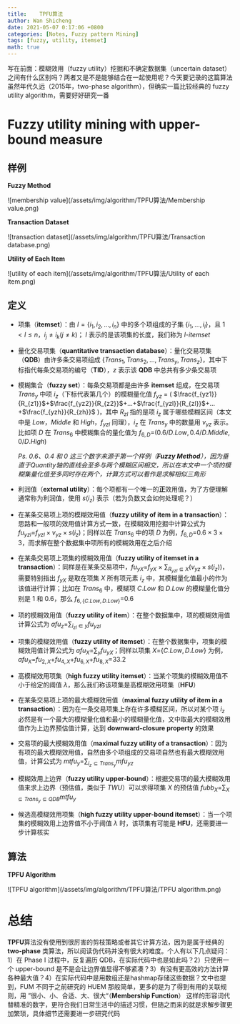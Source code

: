 ```yaml
---
title:    TPFU算法
author: Wan Shicheng
date: 2021-05-07 0:17:06 +0800
categories: [Notes, Fuzzy pattern Mining]
tags: [fuzzy, utility, itemset]
math: true
---
```


写在前面：模糊效用（fuzzy utility）挖掘和不确定数据集（uncertain dataset）之间有什么区别吗？两者又是不是能够结合在一起使用呢？今天要记录的这篇算法虽然年代久远（2015年，two-phase algorithm），但确实一篇比较经典的 fuzzy utility algorithm，需要好好研究一番

# Fuzzy utility mining with upper-bound measure

## 样例

**Fuzzy Method**

![membership value](/assets/img/algorithm/TPFU算法/Membership value.png)

**Transaction Dataset**

![transaction dataset](/assets/img/algorithm/TPFU算法/Transaction database.png)

**Utility of Each Item**

![utility of each item](/assets/img/algorithm/TPFU算法/Utility of each item.png)

## 定义

+ 项集（**itemset**）：由 $I=\lbrace i_1, i_2, \ldots, i_n \rbrace$ 中的多个项组成的子集 $\lbrace i_1, \ldots, i_l \rbrace$，且 $1 < l \le n$，$i_j \not= i_k$($j \not= k$)； $l$ 表示的是该项集的长度，我们称为 $l$-$itemset$

+ 量化交易项集（**quantitative transaction database**）：量化交易项集（**QDB**）由许多条交易项组成 $\lbrace Trans_1, Trans_2, \ldots, Trans_y, Trans_z \rbrace$，其中下标指代每条交易项的编号（**TID**），$z$ 表示该 **QDB** 中总共有多少条交易项

+ 模糊集合（**fuzzy set**）：每条交易项都是由许多 **itemset** 组成，在交易项 $Trans_y$ 中项 $i_z$（下标代表第几个）的模糊量化值 $f_{yz}$ = $\big($ $\frac{f_{yz1}}{R_{z1}}$+$\frac{f_{yz2}}{R_{z2}}$+$\dots$+$\frac{f_{yzl}}{R_{zl}}$+$\dots$+$\frac{f_{yzh}}{R_{zh}}$ $\big)$，其中 $R_{zl}$ 指的是项 $i_z$ 属于哪些模糊区间（本文中是 $Low$，$Middle$ 和 $High$，$f_{yzl}$ 同理），$i_z$ 在 $Trans_y$ 中的数量用 $v_{yz}$ 表示。比如项 $D$ 在 $Trans_6$ 中模糊集合的量化值为 $f_{6,D}$=$(0.6/D.Low, 0.4/D.Middle, 0/D.High)$

  _Ps. 0.6、0.4 和 0 这三个数字来源于第一个样例（**Fuzzy Method**），因为垂直于Quantity轴的直线会至多与两个模糊区间相交，所以在本文中一个项的模糊集量化值至多同时存在两个，计算方式可以看作是求解相似三角形_

+ 利润值（**external utility**）：每个项都有一个唯一的**正**效用值，为了方便理解通常称为利润值，使用 $s(i_z)$ 表示（若为负数又会如何处理呢？）

+ 在某条交易项上项的模糊效用值（**fuzzy utility of item in a transaction**）：思路和一般项的效用值计算方式一致，在模糊效用挖掘中计算公式为 $fu_{yzl}$=$f_{yzl} \times v_{yz} \times s(i_z)$；同样以在 $Trans_6$ 中的项 $D$ 为例，$f_{6,D}$=$0.6 \times 3 \times 3$，而求解在整个数据集中项所有的模糊效用在之后介绍

+ 在某条交易项上项集的模糊效用值（**fuzzy utility of itemset in a transaction**）：同样是在某条交易项中，$fu_{yX}$=$f_{yX}$ $\times$ $\sum_{R_{yzl} \subseteq X}$$(v_{yz} \times s(i_z))$，需要特别指出 $f_{yX}$ 是取在项集 $X$ 所有项元素 $i_z$ 中，其模糊量化值最小的作为该值进行计算；比如在 $Trans_6$ 中，模糊项 $C.Low$ 和 $D.Low$ 的模糊量化值分别是 $1$ 和 $0.6$，那么 $f_{6,\lbrace C.Low, D.Low \rbrace}$=$0.6$

+ 项的模糊效用值（**fuzzy utility of item**）：在整个数据集中，项的模糊效用值计算公式为 $afu_z$=$\sum_{i_{zl} \in y}fu_{yzl}$

+ 项集的模糊效用值（**fuzzy utility of itemset**）：在整个数据集中，项集的模糊效用值计算公式为 $afu_X$=$\sum_{y}fu_{yX}$；同样以项集 $X$=$\lbrace C.Low, D.Low \rbrace$ 为例，$afu_X$=$fu_{2,X}$+$fu_{4,X}$+$fu_{6,X}$+$fu_{8,X}$=$33.2$

+ 高模糊效用项集（**high fuzzy utility itemset**）：当某个项集的模糊效用值不小于给定的阈值 $\lambda$，那么我们称该项集是高模糊效用项集（**HFU**）

+ 在某条交易项上项的最大模糊效用值（**maximal fuzzy utility of item in a transaction**）：因为在一条交易项集上存在许多模糊区间，所以对某个项 $i_z$ 必然是有一个最大的模糊量化值和最小的模糊量化值，文中取最大的模糊效用值作为上边界预估值计算，达到 **downward-closure property** 的效果

+ 交易项的最大模糊效用值（**maximal fuzzy utility of a transaction**）：因为有项的最大模糊效用值，自然由多个项组成的交易项自然也有最大模糊效用值，计算公式为 $mtfu_y$=$\sum_{i_z \subseteq Trans_y}mfu_{yz}$

+ 模糊效用上边界（**fuzzy utility upper-bound**）：根据交易项的最大模糊效用值来求上边界（预估值，类似于 $TWU$）可以求得项集 $X$ 的预估值 $fubb_X$=$\sum_{X \subseteq Trans_y \subseteq QDB}mtfu_y$

+ 候选高模糊效用项集（**high fuzzy utility upper-bound itemset**）：当一个项集的模糊效用上边界值不小于阈值 $\lambda$ 时，该项集有可能是 **HFU**，还需要进一步计算核实

## 算法

**TPFU Algorithm**

![TPFU algorithm](/assets/img/algorithm/TPFU算法/TPFU algorithm.png)

# 总结

**TPFU**算法没有使用到很厉害的剪枝策略或者其它计算方法，因为是属于经典的 **two-phase** 类算法，所以阅读伪代码并没有很大的难度。个人有以下几点疑问：1）在 Phase I 过程中，反复遍历 QDB，在实际代码中也是如此吗？2）只使用一个 upper-bound 是不是会让边界值显得不够紧凑？3）有没有更高效的方法计算各种最大值？4）在实际代码中是用数组还是hashmap存储这些数据？文中也提到，FUM 不同于之前研究的 HUEM 那般简单，更多的是为了得到有用的关联规则，用 ”很小、小、合适、大、很大“（**Membership Function**） 这样的形容词代替精准的数字，更符合我们日常生活中的描述习惯，但随之而来的就是求解步骤更加繁琐，具体细节还需要进一步研究代码